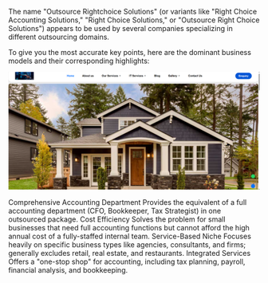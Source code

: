 
The name "Outsource Rightchoice Solutions" (or variants like "Right Choice Accounting Solutions," "Right Choice Solutions," or "Outsource Right Choice Solutions") appears to be used by several companies specializing in different outsourcing domains.

To give you the most accurate key points, here are the dominant business models and their corresponding highlights:


![img Alt](https://github.com/saideepak-24/outsource-_Right-choice_-solutions/blob/add6ab19e50ac5a5420a52ebfde1f4b0140cca66/Screenshot%202025-10-03%20194032.png)

Comprehensive Accounting Department	Provides the equivalent of a full accounting department (CFO, Bookkeeper, Tax Strategist) in one outsourced package.
Cost Efficiency	Solves the problem for small businesses that need full accounting functions but cannot afford the high annual cost of a fully-staffed internal team.
Service-Based Niche	Focuses heavily on specific business types like agencies, consultants, and firms; generally excludes retail, real estate, and restaurants.
Integrated Services	Offers a "one-stop shop" for accounting, including tax planning, payroll, financial analysis, and bookkeeping.

